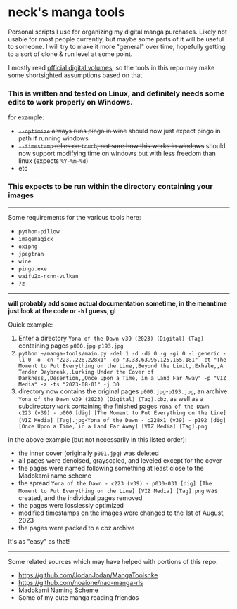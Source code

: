 # neck's manga tools
Personal scripts I use for organizing my digital manga purchases. Likely not usable for most people currently, but maybe some parts of it will be useful to someone. I will try to make it more "general" over time, hopefully getting to a sort of clone & run level at some point.

I mostly read [official digital volumes](https://gist.github.com/neckothy/6654f928fef87529646df3799f5e555a), so the tools in this repo may make some shortsighted assumptions based on that.

### This is written and tested on Linux, and definitely needs some edits to work properly on Windows.

for example:

- ~~`--optimize` always runs pingo in wine~~ should now just expect pingo in path if running windows
- ~~``--timestamp`` relies on `touch`, not sure how this works in windows~~ should now support modifying time on windows but with less freedom than linux (expects `%Y-%m-%d`)
- etc


### This expects to be run within the directory containing your images

---

Some requirements for the various tools here:

- `python-pillow`
- `imagemagick`
- `oxipng`
- `jpegtran`
- `wine`
- `pingo.exe`
- `waifu2x-ncnn-vulkan`
- `7z`

---

**will probably add some actual documentation sometime, in the meantime just look at the code or `-h` I guess, gl**

Quick example:

1. Enter a directory `Yona of the Dawn v39 (2023) (Digital) (Tag)` containing pages `p000.jpg`-`p193.jpg`
2. `python ~/manga-tools/main.py -del 1 -d -di 0 -g -gi 0 -l generic -li 0 -o -cn "223..228,228x1" -cp "3,33,63,95,125,155,181" -ct "The Moment to Put Everything on the Line,,Beyond the Limit,,Exhale,,A Tender Daybreak,,Lurking Under the Cover of Darkness,,Desertion,,Once Upon a Time, in a Land Far Away" -p "VIZ Media" -z -ts "2023-08-01" -j 30` 
3. directory now contains the original pages `p000.jpg`-`p193.jpg`, an archive `Yona of the Dawn v39 (2023) (Digital) (Tag).cbz`, as well as a subdirectory `work` containing the finished pages `Yona of the Dawn - c223 (v39) - p000 [dig] [The Moment to Put Everything on the Line] [VIZ Media] [Tag].jpg`-`Yona of the Dawn - c228x1 (v39) - p192 [dig] [Once Upon a Time, in a Land Far Away] [VIZ Media] [Tag].png`

in the above example (but not necessarily in this listed order):

- the inner cover (originally `p001.jpg`) was deleted
- all pages were denoised, grayscaled, and leveled except for the cover
- the pages were named following something at least close to the Madokami name scheme
- the spread `Yona of the Dawn - c223 (v39) - p030-031 [dig] [The Moment to Put Everything on the Line] [VIZ Media] [Tag].png` was created, and the individual pages removed
- the pages were losslessly optimized
- modified timestamps on the images were changed to the 1st of August, 2023
- the pages were packed to a cbz archive 

It's as "easy" as that!

---

Some related sources which may have helped with portions of this repo:

- https://github.com/JodanJodan/MangaToolsnke
- https://github.com/noaione/nao-manga-rls
- Madokami Naming Scheme
- Some of my cute manga reading friendos
